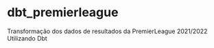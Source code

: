 # dbt_premierleague
Transformação dos dados de resultados da PremierLeague 2021/2022 Utilizando Dbt
